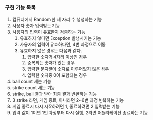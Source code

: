 ### 구현 기능 목록
1. 컴퓨터에서 Random 한 세 자리 수 생성하는 기능
2. 사용자 숫자 입력받는 기능
3. 사용자의 입력이 유효한지 검증하는 기능
    1. 유효하지 않다면 Exception 발생시키는 기능
    2. 사용자의 입력이 유효하다면, 4번 과정으로 이동
    3. 유효하지 않은 경우는 다음과 같다.
       1. 입력한 숫자가 4자리 이상인 경우
       2. 중복되는 숫자가 있는 경우
       3. 입력한 문자열이 숫자로 이루어있지 않은 경우
       4. 입력한 숫자중 0이 포함되는 경우
5. ball count 세는 기능
6. strike count 세는 기능
7. strike, ball 결과 받아 최종 결과 반환하는 기능
8. 3 strike 라면, 게임 종료, 아니라면 2~6번 과정 반복하는 기능
9. 게임 종료시 다시 시작하려면 1, 종료하려면 2 입력받는 기능
10. 입력 값이 1이면 1번 과정부터 다시 실행, 2라면 어플리케이션 종료하는 기능